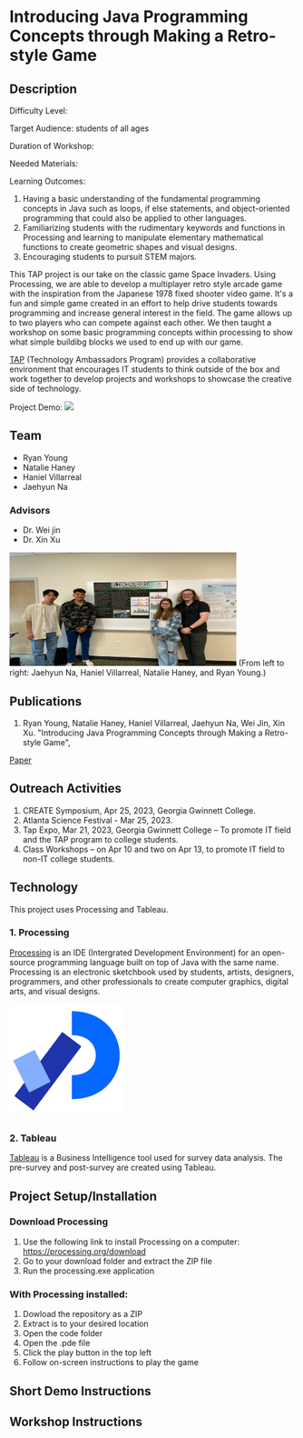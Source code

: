 # Introducing Java Programming Concepts through Making a Retro-style Game
## Description
Difficulty Level:

Target Audience: students of all ages 

Duration of Workshop:

Needed Materials: 

Learning Outcomes: 
1. Having a basic understanding of the fundamental programming concepts in Java such as loops, if else statements, and object-oriented programming that could also be applied to other languages. 
2. Familiarizing students with the rudimentary keywords and functions in Processing and learning to manipulate elementary mathematical functions to create geometric shapes and visual designs. 
3. Encouraging students to pursuit STEM majors.

This TAP project is our take on the classic game Space Invaders. Using Processing, we are able to develop a multiplayer retro style arcade game with the inspiration from the Japanese 1978 fixed shooter video game. It's a fun and simple game created in an effort to help drive students towards programming and increase general interest in the field. The game allows up to two players who can compete against each other. 
We then taught a workshop on some basic programming concepts within processing to show what simple buildibg blocks we used to end up with our game. 

[TAP](https://ggc.edu/academics/school-of-science-and-technology/research-internships-service-learning/technology-ambassador-program) (Technology Ambassadors Program) provides a collaborative environment that encourages IT students to think outside of the box and work together to develop projects and workshops to showcase the creative side of technology. 

Project Demo: 
<img src = "https://github.com/TAP-GGC/AlienInvader2/assets/157164928/0081aec4-11cf-46c7-bd8c-f513b4b96aab">





## Team
* Ryan Young
* Natalie Haney
* Haniel Villarreal
* Jaehyun Na
  
### Advisors
* Dr. Wei jin
* Dr. Xin Xu 

<img src = "Media/Group Photo.jpg" width="400" height="200">
(From left to right: Jaehyun Na, Haniel Villarreal, Natalie Haney, and Ryan Young.) <br>

## Publications 
1. Ryan Young, Natalie Haney, Haniel Villarreal, Jaehyun Na, Wei Jin, Xin Xu. "Introducing Java Programming Concepts through Making a Retro-style Game",

[Paper](https://github.com/Pryzzm/TAPSpaceInvaders/blob/main/Tap%20Documents/Introducing%20Java%20Programming%20Concepts%20through%20Making%20a%20Retro-style%20Game.docx)

## Outreach Activities
1. CREATE Symposium, Apr 25, 2023, Georgia Gwinnett College.
2. Atlanta Science Festival - Mar 25, 2023.
3. Tap Expo, Mar 21, 2023, Georgia Gwinnett College – To promote IT field and the TAP program to college students.
4. Class Workshops – on Apr 10 and two on Apr 13, to promote IT field to non-IT college students.

## Technology
This project uses Processing and Tableau. 
### 1. Processing
[Processing](https://processing.org/) is an IDE (Intergrated Development Environment) for an open-source programming language built on top of Java with the same name. Processing is an electronic sketchbook used by students, artists, designers, programmers, and other professionals to create computer graphics, digital arts, and visual designs. 

<img src = "Media/Processing.png" width="200" height="200">

### 2. Tableau 
[Tableau](https://www.tableau.com/trial/tableau-software?utm_campaign_id=2017049&utm_language=EN&utm_country=USCA&kw=tableau&adgroup=CTX-Brand-Priority-Core-E&adused=ETA&matchtype=e&placement=&d=7013y000000vYhH&cq_cmp=370186750&cq_net=s&cq_plac=&msclkid=26981524b0631c5b97b6717da3aecb8f&gclsrc=ds&gclsrc=ds) is a Business Intelligence tool used for survey data analysis. The pre-survey and post-survey are created using Tableau. 

## Project Setup/Installation
### Download Processing
1. Use the following link to install Processing on a computer: https://processing.org/download
2. Go to your download folder and extract the ZIP file
3. Run the processing.exe application 
### With Processing installed:
1. Dowload the repository as a ZIP
2. Extract is to your desired location
3. Open the code folder
4. Open the .pde file
5. Click the play button in the top left
6. Follow on-screen instructions to play the game

## Short Demo Instructions

## Workshop Instructions 
